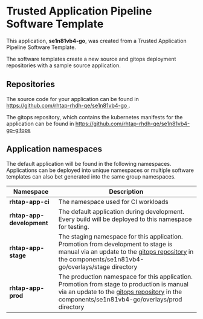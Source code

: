 # Trusted Application Pipeline Software Template

This application, **se1n81vb4-go**, was created from a Trusted Application Pipeline Software Template.

The software templates create a new source and gitops deployment repositories with a sample source application. 

## Repositories

The source code for your application can be found in [https://github.com/rhtap-rhdh-qe/se1n81vb4-go ](https://github.com/rhtap-rhdh-qe/se1n81vb4-go ).
 
The gitops repository, which contains the kubernetes manifests for the application can be found in 
[https://github.com/rhtap-rhdh-qe/se1n81vb4-go-gitops ](https://github.com/rhtap-rhdh-qe/se1n81vb4-go-gitops ) 

## Application namespaces 

The default application will be found in the following namespaces. Applications can be deployed into unique namespaces or multiple software templates can also bet generated into the same group namespaces.  

|  Namespace   |  Description   |  
| -------- | -------- |
| **rhtap-app-ci** | The namespace used for CI workloads |
| **rhtap-app-development** | The default application during development. Every build will be deployed to this namespace for testing. |
| **rhtap-app-stage** | The staging namespace for this application. Promotion from development to stage is manual via an update to the [gitops repository](https://github.com/rhtap-rhdh-qe/se1n81vb4-go-gitops ) in the components/se1n81vb4-go/overlays/stage directory |
| **rhtap-app-prod** | The production namespace for this application. Promotion from stage to production is manual via an update to the [gitops repository](https://github.com/rhtap-rhdh-qe/se1n81vb4-go-gitops ) in the components/se1n81vb4-go/overlays/prod directory |